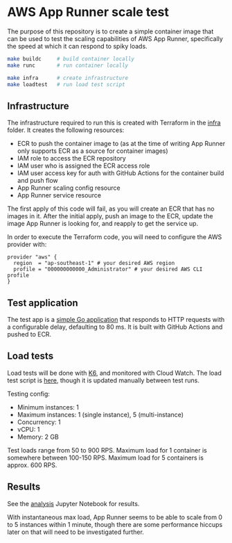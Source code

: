 # AWS App Runner scale test

The purpose of this repository is to create a simple container image that can be used to test the scaling capabilities of AWS App Runner, specifically the speed at which it can respond to spiky loads.

```bash
make buildc     # build container locally
make runc       # run container locally

make infra      # create infrastructure
make loadtest   # run load test script
```

## Infrastructure

The infrastructure required to run this is created with Terraform in the [infra](./infra/) folder. It creates the following resources:

- ECR to push the container image to (as at the time of writing App Runner only supports ECR as a source for container images)
- IAM role to access the ECR repository
- IAM user who is assigned the ECR access role
- IAM user access key for auth with GitHub Actions for the container build and push flow
- App Runner scaling config resource
- App Runner service resource


The first apply of this code will fail, as you will create an ECR that has no images in it. After the initial apply, push an image to the ECR, update the image App Runner is looking for, and reapply to get the service up.

In order to execute the Terraform code,  you will need to configure the AWS provider with:

```hcl
provider "aws" {
  region  = "ap-southeast-1" # your desired AWS region
  profile = "000000000000_Administrator" # your desired AWS CLI profile
}
```

## Test application

The test app is a [simple Go application](./test-app/main.go) that responds to HTTP requests with a configurable delay, defaulting to 80 ms. It is built with GitHub Actions and pushed to ECR.

## Load tests

Load tests will be done with [K6](https://github.com/grafana/k6), and monitored with Cloud Watch. The load test script is [here](./loadtests/main.js), though it is updated manually between test runs.

Testing config:
- Minimum instances: 1
- Maximum instances: 1 (single instance), 5 (multi-instance)
- Concurrency: 1
- vCPU: 1
- Memory: 2 GB

Test loads range from 50 to 900 RPS. Maximum load for 1 container is somewhere between 100-150 RPS. Maximum load for 5 containers is approx. 600 RPS.

## Results

See the [analysis](./loadtests/analysis.ipynb) Jupyter Notebook for results.

With instantaneous max load, App Runner seems to be able to scale from 0 to 5 instances within 1 minute, though there are some performance hiccups later on that will need to be investigated further.
